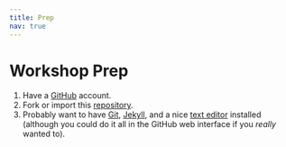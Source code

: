 ```yaml
---
title: Prep
nav: true
---
```


# Workshop Prep 

1. Have a [GitHub](https://github.com) account.
2. Fork or import this [repository](https://github.com/evanwill/workshop-template).
3. Probably want to have [Git](https://git-scm.com/), [Jekyll](https://jekyllrb.com/), and a nice [text editor](https://code.visualstudio.com/) installed (although you could do it all in the GitHub web interface if you *really* wanted to).
